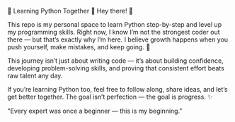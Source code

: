 🚀 Learning Python Together 🐍
Hey there! 👋

This repo is my personal space to learn Python step-by-step and level up my programming skills.
Right now, I know I’m not the strongest coder out there — but that’s exactly why I’m here.
I believe growth happens when you push yourself, make mistakes, and keep going. 💪

This journey isn’t just about writing code — it’s about building confidence, developing problem-solving skills, and proving that consistent effort beats raw talent any day.

If you’re learning Python too, feel free to follow along, share ideas, and let’s get better together.
The goal isn’t perfection — the goal is progress. ✨

"Every expert was once a beginner — this is my beginning."
